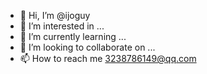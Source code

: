 - 👋 Hi, I’m @ijoguy
- 👀 I’m interested in ...
- 🌱 I’m currently learning ...
- 💞️ I’m looking to collaborate on ...
- 📫 How to reach me 3238786149@qq.com

<!---
ijoguy/ijoguy is a ✨ special ✨ repository because its `README.md` (this file) appears on your GitHub profile.
You can click the Preview link to take a look at your changes.
--->
